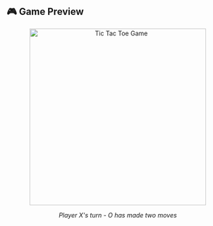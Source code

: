 ## 🎮 Game Preview
<div align="center">
  <img src="https://i.imgur.com/EDFpZ9m.png" width="400" alt="Tic Tac Toe Game">
  <p><em>Player X's turn - O has made two moves</em></p>
</div>